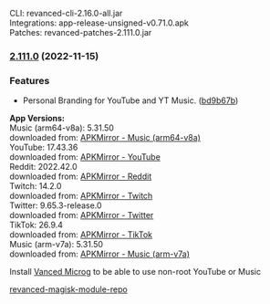 CLI: revanced-cli-2.16.0-all.jar  
Integrations: app-release-unsigned-v0.71.0.apk  
Patches: revanced-patches-2.111.0.jar  

### [2.111.0](https://github.com/E85Addict/revanced-patches/compare/v2.110.0...v2.111.0) (2022-11-15)
### Features
* Personal Branding for YouTube and YT Music. ([bd9b67b](https://github.com/E85Addict/revanced-patches/commit/bd9b67beb7da3bccc810aca3f5d7a614dd274288))

  
**App Versions:**  
Music (arm64-v8a): 5.31.50  
downloaded from: [APKMirror - Music (arm64-v8a)](https://www.apkmirror.com/apk/google-inc/youtube-music/youtube-music-5-31-50-release/youtube-music-5-31-50-2-android-apk-download/)  
YouTube: 17.43.36  
downloaded from: [APKMirror - YouTube](https://www.apkmirror.com/apk/google-inc/youtube/youtube-17-43-36-release/youtube-17-43-36-2-android-apk-download/)  
Reddit: 2022.42.0  
downloaded from: [APKMirror - Reddit](https://www.apkmirror.com/apk/redditinc/reddit/reddit-2022-42-0-release/reddit-2022-42-0-2-android-apk-download/)  
Twitch: 14.2.0  
downloaded from: [APKMirror - Twitch](https://www.apkmirror.com/apk/twitch-interactive-inc/twitch/twitch-14-2-0-release/twitch-live-game-streaming-14-2-0-android-apk-download/)  
Twitter: 9.65.3-release.0  
downloaded from: [APKMirror - Twitter](https://www.apkmirror.com/apk/twitter-inc/twitter/twitter-9-65-3-release-0-release/twitter-9-65-3-release-0-android-apk-download/)  
TikTok: 26.9.4  
downloaded from: [APKMirror - TikTok](https://www.apkmirror.com/apk/tiktok-pte-ltd/tik-tok-including-musical-ly/tik-tok-including-musical-ly-26-9-4-release/tiktok-26-9-4-2-android-apk-download/)  
Music (arm-v7a): 5.31.50  
downloaded from: [APKMirror - Music (arm-v7a)](https://www.apkmirror.com/apk/google-inc/youtube-music/youtube-music-5-31-50-release/youtube-music-5-31-50-android-apk-download/)  

Install [Vanced Microg](https://github.com/inotia00/VancedMicroG/releases) to be able to use non-root YouTube or Music  

[revanced-magisk-module-repo](https://github.com/E85Addict/revanced-magisk-module)  

